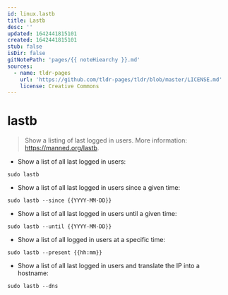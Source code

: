 ```yaml
---
id: linux.lastb
title: Lastb
desc: ''
updated: 1642441815101
created: 1642441815101
stub: false
isDir: false
gitNotePath: 'pages/{{ noteHiearchy }}.md'
sources:
  - name: tldr-pages
    url: 'https://github.com/tldr-pages/tldr/blob/master/LICENSE.md'
    license: Creative Commons
---
```

# lastb

> Show a listing of last logged in users.
> More information: <https://manned.org/lastb>.

- Show a list of all last logged in users:

`sudo lastb`

- Show a list of all last logged in users since a given time:

`sudo lastb --since {{YYYY-MM-DD}}`

- Show a list of all last logged in users until a given time:

`sudo lastb --until {{YYYY-MM-DD}}`

- Show a list of all logged in users at a specific time:

`sudo lastb --present {{hh:mm}}`

- Show a list of all last logged in users and translate the IP into a hostname:

`sudo lastb --dns`

